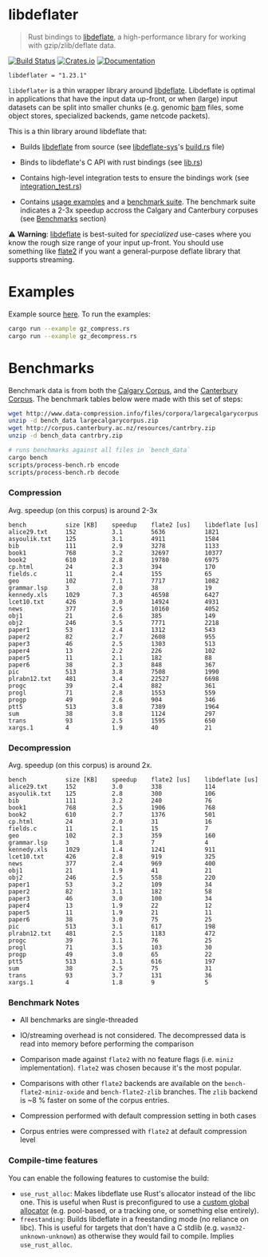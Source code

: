# libdeflater

> Rust bindings to [libdeflate](https://github.com/ebiggers/libdeflate), a high-performance
> library for working with gzip/zlib/deflate data.

[![Build Status](https://travis-ci.org/adamkewley/libdeflater.svg?branch=master)](https://travis-ci.org/adamkewley/libdeflater)
[![Crates.io](https://img.shields.io/crates/v/libdeflater.svg?maxAge=2592000)](https://crates.io/crates/libdeflater)
[![Documentation](https://docs.rs/libdeflater/badge.svg)](https://docs.rs/libdeflater)

```
libdeflater = "1.23.1"
```

`libdeflater` is a thin wrapper library around [libdeflate](https://github.com/ebiggers/libdeflate). Libdeflate 
is optimal in applications that have the input data up-front, or when (large) input datasets can be split 
into smaller chunks (e.g. genomic [bam](https://samtools.github.io/hts-specs/SAMv1.pdf) files, some object stores,
specialized backends, game netcode packets).

This is a thin library around libdeflate that:

- Builds [libdeflate](https://github.com/ebiggers/libdeflate) from source (see 
  [libdeflate-sys](libdeflate-sys)'s [build.rs](libdeflate-sys/build.rs) file)

- Binds to libdeflate's C API with rust bindings (see [lib.rs](src/lib.rs))

- Contains high-level integration tests to ensure the bindings work (see [integration_test.rs](https://github.com/adamkewley/libdeflater/blob/master/tests/integration_test.rs))

- Contains [usage examples](https://github.com/adamkewley/libdeflater/tree/master/examples) and a
  [benchmark suite](https://github.com/adamkewley/libdeflater/tree/master/benches). The benchmark
  suite indicates a 2-3x speedup accross the Calgary and Canterbury corpuses (see [Benchmarks](#benchmarks) 
  section)

⚠️ **Warning**: [libdeflate](https://github.com/ebiggers/libdeflate) is best-suited for *specialized*
                use-cases where you know the rough size range of your input up-front. You should use
                something like [flate2](https://github.com/alexcrichton/flate2-rs) if you want a
                general-purpose deflate library that supports streaming.

# Examples

Example source [here](examples). To run the examples:

```bash
cargo run --example gz_compress.rs
cargo run --example gz_decompress.rs
```


# Benchmarks

Benchmark data is from both the [Calgary Corpus](https://en.wikipedia.org/wiki/Calgary_corpus), and the
[Canterbury Corpus](http://corpus.canterbury.ac.nz/resources/cantrbry.zip). The
benchmark tables below were made with this set of steps:

```bash
wget http://www.data-compression.info/files/corpora/largecalgarycorpus.zip
unzip -d bench_data largecalgarycorpus.zip
wget http://corpus.canterbury.ac.nz/resources/cantrbry.zip
unzip -d bench_data cantrbry.zip

# runs benchmarks against all files in `bench_data`
cargo bench
scripts/process-bench.rb encode
scripts/process-bench.rb decode
```

### Compression

Avg. speedup (on this corpus) is around 2-3x

```
bench           size [KB]    speedup    flate2 [us]    libdeflate [us]
alice29.txt     152          3.1        5636           1821
asyoulik.txt    125          3.1        4911           1584
bib             111          2.9        3278           1133
book1           768          3.2        32697          10377
book2           610          2.8        19780          6975
cp.html         24           2.3        394            170
fields.c        11           2.4        155            65
geo             102          7.1        7717           1082
grammar.lsp     3            2.0        38             19
kennedy.xls     1029         7.3        46598          6427
lcet10.txt      426          3.0        14924          4931
news            377          2.5        10160          4052
obj1            21           2.6        385            149
obj2            246          3.5        7771           2218
paper1          53           2.4        1312           543
paper2          82           2.7        2608           955
paper3          46           2.5        1303           513
paper4          13           2.2        226            102
paper5          11           2.1        182            88
paper6          38           2.3        848            367
pic             513          3.8        7508           1990
plrabn12.txt    481          3.4        22527          6698
progc           39           2.4        882            361
progl           71           2.8        1553           559
progp           49           2.6        904            346
ptt5            513          3.8        7389           1964
sum             38           3.8        1124           297
trans           93           2.5        1595           650
xargs.1         4            1.9        40             21
```

### Decompression

Avg. speedup (on this corpus) is around 2x.

```
bench           size [KB]    speedup    flate2 [us]    libdeflate [us]
alice29.txt     152          3.0        338            114
asyoulik.txt    125          2.8        300            106
bib             111          3.2        240            76
book1           768          2.5        1906           768
book2           610          2.7        1376           501
cp.html         24           2.0        31             16
fields.c        11           2.1        15             7
geo             102          2.3        359            160
grammar.lsp     3            1.8        7              4
kennedy.xls     1029         1.4        1241           911
lcet10.txt      426          2.8        919            325
news            377          2.4        969            400
obj1            21           1.9        41             21
obj2            246          2.5        558            220
paper1          53           3.2        109            34
paper2          82           3.1        182            58
paper3          46           3.0        100            34
paper4          13           1.9        22             12
paper5          11           1.9        21             11
paper6          38           3.0        75             25
pic             513          3.1        617            198
plrabn12.txt    481          2.5        1183           472
progc           39           3.1        76             25
progl           71           3.5        103            30
progp           49           3.0        65             22
ptt5            513          3.1        616            197
sum             38           2.5        75             31
trans           93           3.7        131            36
xargs.1         4            1.8        9              5

```

### Benchmark Notes

- All benchmarks are single-threaded

- IO/streaming overhead is not considered. The decompressed data is
  read into memory before performing the comparison

- Comparison made against `flate2` with no feature flags (i.e. `miniz`
  implementation). `flate2` was chosen because it's the most
  popular.

- Comparisons with other `flate2` backends are available on the
  `bench-flate2-miniz-oxide` and `bench-flate2-zlib` branches. The
  `zlib` backend is ~8 % faster on some of the corpus entries.

- Compression performed with default compression setting in both cases

- Corpus entries were compressed with `flate2` at default compression
  level

### Compile-time features

You can enable the following features to customise the build:
 - `use_rust_alloc`: Makes libdeflate use Rust's allocator instead of the libc one.
   This is useful when Rust is preconfigured to use a
   [custom global allocator](https://doc.rust-lang.org/edition-guide/rust-2018/platform-and-target-support/global-allocators.html)
   (e.g. pool-based, or a tracking one, or something else entirely).
 - `freestanding`: Builds libdeflate in a freestanding mode (no reliance on libc).
   This is useful for targets that don't have a C stdlib (e.g. `wasm32-unknown-unknown`)
   as otherwise they would fail to compile. Implies `use_rust_alloc`.
